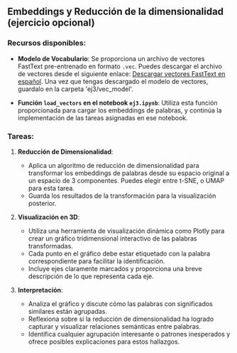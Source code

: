 ## Embeddings y Reducción de la dimensionalidad (ejercicio opcional)

### Recursos disponibles:

- **Modelo de Vocabulario**: Se proporciona un archivo de vectores FastText pre-entrenado en formato `.vec`. Puedes descargar el archivo de vectores desde el siguiente enlace: [Descargar vectores FastText en español](https://dl.fbaipublicfiles.com/fasttext/vectors-crawl/cc.es.300.vec.gz). Una vez que tengas descargado el modelo de vectores, guardalo en la carpeta 'ej3/vec_model'.

- **Función `load_vectors` en el notebook `ej3.ipynb`**: Utiliza esta función proporcionada para cargar los embeddings de palabras, y continúa la implementación de las tareas asignadas en ese notebook.

### Tareas:

1. **Reducción de Dimensionalidad**:
   - Aplica un algoritmo de reducción de dimensionalidad para transformar los embeddings de palabras desde su espacio original a un espacio de 3 componentes. Puedes elegir entre t-SNE, o UMAP para esta tarea.
   - Guarda los resultados de la transformación para la visualización posterior.

2. **Visualización en 3D**:
   - Utiliza una herramienta de visualización dinámica como Plotly para crear un gráfico tridimensional interactivo de las palabras transformadas.
   - Cada punto en el gráfico debe estar etiquetado con la palabra correspondiente para facilitar la identificación.
   - Incluye ejes claramente marcados y proporciona una breve descripción de lo que representa cada eje.

3. **Interpretación**:
   - Analiza el gráfico y discute cómo las palabras con significados similares están agrupadas.
   - Reflexiona sobre si la reducción de dimensionalidad ha logrado capturar y visualizar relaciones semánticas entre palabras.
   - Identifica cualquier agrupación interesante o patrones inesperados y ofrece posibles explicaciones para estos hallazgos.

